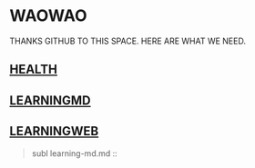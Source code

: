# WAOWAO
THANKS GITHUB TO THIS SPACE. HERE ARE WHAT WE NEED. 

## [HEALTH](https://github.com/waowao/waowao.github.io/blob/master/health-tangniaobing.md/)
  
## [LEARNINGMD](https://github.com/waowao/waowao.github.io/blob/master/learning-md.md/)

## [LEARNINGWEB](https://github.com/waowao/waowao.github.io/blob/master/learning-web.md/)
> subl learning-md.md   ::
